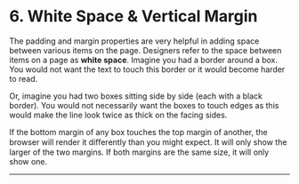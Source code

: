 # 6. White Space & Vertical Margin

The padding and margin properties are very helpful in adding space between various items on the page. Designers refer to the space between items on a page as **white space**. Imagine you had a border around a box. You would not want the text to touch this border or it would become harder to read.

Or, imagine you had two boxes sitting side by side (each with a black border). You would not necessarily want the boxes to touch edges as this would make the line look twice as thick on the facing sides. 

If the bottom margin of any box touches the top margin of another, the browser will render it diﬀerently than you might expect. It will only show the larger of the two margins. If both margins are the same size, it will only show one.

---
